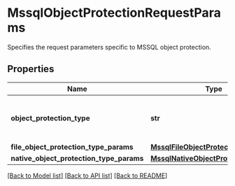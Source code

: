 # MssqlObjectProtectionRequestParams

Specifies the request parameters specific to MSSQL object protection.

## Properties
Name | Type | Description | Notes
------------ | ------------- | ------------- | -------------
**object_protection_type** | **str** | Specifies the MSSQL Object Protection type. | 
**file_object_protection_type_params** | [**MssqlFileObjectProtectionParams**](MssqlFileObjectProtectionParams.md) |  | [optional] 
**native_object_protection_type_params** | [**MssqlNativeObjectProtectionParams**](MssqlNativeObjectProtectionParams.md) |  | [optional] 

[[Back to Model list]](../README.md#documentation-for-models) [[Back to API list]](../README.md#documentation-for-api-endpoints) [[Back to README]](../README.md)


